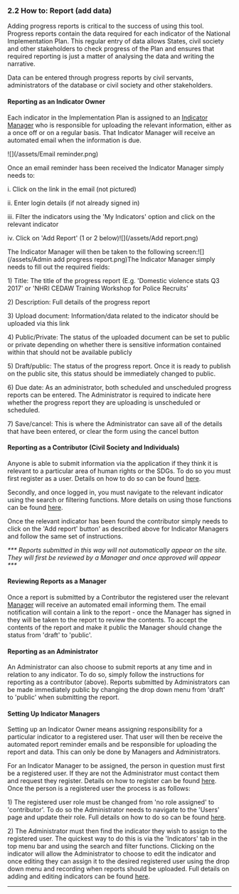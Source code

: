 ### 2.2 How to: Report \(add data\)

Adding progress reports is critical to the success of using this tool. Progress reports contain the data required for each indicator of the National Implementation Plan. This regular entry of data allows States, civil society and other stakeholders to check progress of the Plan and ensures that required reporting is just a matter of analysing the data and writing the narrative.

Data can be entered through progress reports by civil servants, administrators of the database or civil society and other stakeholders.

#### **Reporting as an Indicator Owner**

Each indicator in the Implementation Plan is assigned to an [Indicator Manager](/members/user-roles.md) who is responsible for uploading the relevant information, either as a once off or on a regular basis. That Indicator Manager will receive an automated email when the information is due.

![](/assets/Email reminder.png)

Once an email reminder hass been received the Indicator Manager simply needs to:

i. Click on the link in the email \(not pictured\)

ii. Enter login details \(if not already signed in\)

iii. Filter the indicators using the 'My Indicators' option and click on the relevant indicator

iv. Click on 'Add Report' \(1 or 2 below\)![](/assets/Add report.png)

The Indicator Manager will then be taken to the following screen:![](/assets/Admin add progress report.png)The Indicator Manager simply needs to fill out the required fields:

1\) Title: The title of the progress report \(E.g. 'Domestic violence stats Q3 2017' or 'NHRI CEDAW Training Workshop for Police Recruits'

2\) Description: Full details of the progress report

3\) Upload document: Information/data related to the indicator should be uploaded via this link

4\) Public/Private: The status of the uploaded document can be set to public or private depending on whether there is sensitive information contained within that should not be available publicly

5\) Draft/public: The status of the progress report. Once it is ready to publish on the public site, this status should be immediately changed to public.

6\) Due date: As an administrator, both scheduled and unscheduled progress reports can be entered. The Administrator is required to indicate here whether the progress report they are uploading is unscheduled or scheduled.

7\) Save/cancel: This is where the Administrator can save all of the details that have been entered, or clear the form using the cancel button

#### Reporting as a Contributor \(Civil Society and Individuals\)

Anyone is able to submit information via the application if they think it is relevant to a particular area of human rights or the SDGs. To do so you must first register as a user. Details on how to do so can be found [here](/howto/register.md).

Secondly, and once logged in, you must navigate to the relevant indicator using the search or filtering functions. More details on using those functions can be found [here](/howto/filter-and-search.md).

Once the relevant indicator has been found the contributor simply needs to click on the 'Add report' button' as described above for Indicator Managers and follow the same set of instructions.

_\*\*\* Reports submitted in this way will not automatically appear on the site. They will first be reviewed by a Manager and once approved will appear \*\*\*_

#### Reviewing Reports as a Manager

Once a report is submitted by a Contributor the registered user the relevant [Manager](/members/user-roles.md) will receive an automated email informing them. The email notification will contain a link to the report - once the Manager has signed in they will be taken to the report to review the contents. To accept the contents of the report and make it public the Manager should change the status from 'draft' to 'public'.

#### Reporting as an Administrator

An Administrator can also choose to submit reports at any time and in relation to any indicator. To do so, simply follow the instructions for reporting as a contributor \(above\). Reports submitted by Administrators can be made immediately public by  changing the drop down menu from 'draft' to 'public' when submitting the report.

#### Setting Up Indicator Managers

Setting up an Indicator Owner means assigning responsibility for a particular indicator to a registered user. That user will then be receive the automated report reminder emails and be responsible for uploading the report and data. This can only be done by Managers and Administrators. 

For an Indicator Manager to be assigned, the person in question must first be a registered user. If they are not the Administrator must contact them and request they register. Details on how to register can be found [here](/howto/register.md). Once the person is a registered user the process is as follows:

1\) The registered user role must be changed from 'no role assigned' to 'contributor'. To do so the Administrator needs to navigate to the 'Users' page and update their role. Full details on how to do so can be found [here](/members/users-admin.md).

2\) The Administrator must then find the indicator they wish to assign to the registered user. The quickest way to do this is via the 'Indicators' tab in the top menu bar and using the search and filter functions. Clicking on the indicator will allow the Administrator to choose to edit the indicator and once editing they can assign it to the desired registered user using the drop down menu and recording when reports should be uploaded. Full details on adding and editing indicators can be found [here](/members/indicators.md).

---



